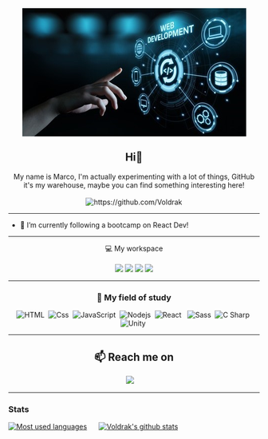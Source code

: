 <div align="center"><img src="code.jpg" alt="banner" align="center"> </div>

<h2 align="center">Hi👋</h2>

<p align="center">
My name is Marco, I'm actually experimenting with a lot of things, GitHub it's my warehouse, maybe you can find something interesting here!
<br> <br>
<img src="https://komarev.com/ghpvc/?username=Voldrak" alt="https://github.com/Voldrak" />
</p>

<hr>
    
- 🌱 I’m currently following a bootcamp on React Dev!

<hr>

<p align='center'>
  💻 My workspace<br/><br/>
  <img src="https://img.shields.io/badge/windows-%230078D6.svg?&style=for-the-badge&logo=windows&logoColor=white" />
  <img src="https://img.shields.io/badge/intel-core%20i7-%230071C5.svg?&style=for-the-badge&logo=intel&logoColor=white" />
  <img src="https://img.shields.io/badge/RAM-16GB-%230071C5.svg?&style=for-the-badge&logoColor=white" />
  <img src="https://img.shields.io/badge/nvidia-geforce_rtx%202070_super-%2376B900.svg?&style=for-the-badge&logo=nvidia&logoColor=white" />
</p>

<hr>

<h3 align="center">📍 My field of study</h3>
<p align="center">
    <img alt="HTML" src="https://img.shields.io/badge/HTML-E34F26?logo=html5&logoColor=white&style=for-the-badge" />&nbsp;
    <img alt="Css" src="https://img.shields.io/badge/CSS-1572B6?logo=css3&logoColor=white&style=for-the-badge" />&nbsp;
    <img alt="JavaScript" src="https://img.shields.io/badge/JavaScript-F7DF1E?logo=javascript&logoColor=white&style=for-the-badge" />&nbsp;
    <img alt="Nodejs" src="https://img.shields.io/badge/node.js%20-%2343853D.svg?&style=for-the-badge&logo=node.js&logoColor=white" />&nbsp;
    <img alt="React" src="https://img.shields.io/badge/React-61DAFB?logo=react&logoColor=white&style=for-the-badge" />  &nbsp;
    <img alt="Sass" src="https://img.shields.io/badge/Sass-CC6699?logo=sass&logoColor=white&style=for-the-badge" />&nbsp;
    <img alt="C Sharp" src="https://img.shields.io/badge/C Sharp-239120?logo=c-sharp&logoColor=white&style=for-the-badge"/>&nbsp;
    <img alt="Unity" src="https://img.shields.io/badge/Unity-57b9d3.svg?logo=unity&logoColor=white&style=for-the-badge" />&nbsp;
</p>

<hr>

<h2  align="center">📫 Reach me on</h2>
<p align="center">
    <a target="_blank"href="https://www.linkedin.com/in/marco-messina-aa674a219/"><img src="https://img.shields.io/badge/linkedin-%230077B5.svg?&style=for-the-badge&logo=linkedin&logoColor=white" /></a>&nbsp;&nbsp;&nbsp;&nbsp;
   
</p>

<hr>

### Stats
[![Most used languages](https://github-readme-stats.vercel.app/api/top-langs/?username=Voldrak&theme=blue-green&layout=compact)](https://github.com/Voldrak/github-readme-stats)&nbsp;&nbsp;&nbsp;&nbsp;&nbsp;
[![Voldrak's github stats](https://github-readme-stats.vercel.app/api?username=Voldrak&theme=blue-green&show_icons=true)](https://github.com/Voldrak/github-readme-stats)&nbsp;&nbsp;&nbsp;&nbsp;&nbsp;
